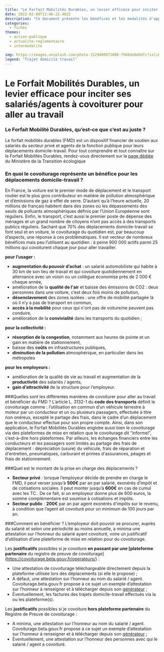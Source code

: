 ```yaml
---
title: "Le Forfait Mobilités Durables, un levier efficace pour inciter ses salariés/agents à covoiturer pour aller au travail"
date: 2022-02-08T12:46:22.402Z
description: "Ce document présente les bénéfices et les modalités d'application du Forfait Mobilités Durables dans le cadre du covoiturage"
categories: 
  - fiches
themes: 
  - action-publique
  - actualite-reglementaire
  - intermodalite

img: https://images.unsplash.com/photo-1529400971008-f566de0e6dfc?ixlib=rb-1.2.1&ixid=MnwxMjA3fDB8MHxwaG90by1wYWdlfHx8fGVufDB8fHx8&auto=format&fit=crop&w=870&q=80
legend: "Trajet domicile travail"
---
```


# Le Forfait Mobilités Durables, un levier efficace pour inciter ses salariés/agents à covoiturer pour aller au travail 

### Le Forfait Mobilité Durables, qu’est-ce que c’est au juste ?
Le forfait mobilités durables (FMD) est un dispositif financier de soutien aux salariés du secteur privé et agents de la fonction publique pour leurs déplacements domicile-travail.
Pour tout comprendre et tout connaître sur le Forfait Mobilités Durables, rendez-vous directement sur la [page dédiée](https://www.ecologie.gouv.fr/faq-forfait-mobilites-durables-fmd) du Ministère de la Transition écologique

### En quoi le covoiturage représente un bénéfice pour les déplacements domicile-travail ?
En France, la voiture est le premier mode de déplacement et le transport routier est le plus gros contributeur en matière de pollution atmosphérique et d’émissions de gaz à effet de serre. D’autant qu’à l’heure actuelle, 20 millions de français habitent dans des zones où les dépassements des seuils de polluants atmosphériques définis par l’Union Européenne sont réguliers. 
Enfin, le transport, c’est aussi le premier poste de dépense des ménages et un grand nombre de citoyens n’ont pas accès à des transports publics réguliers.
Sachant que 70% des déplacements domicile-travail se font seul et en voiture, le covoiturage du quotidien est, par beaucoup d’aspects, une réponse à ces problématiques. Il est vecteur de nombreux bénéfices mais peu l’utilisent au quotidien : à peine 900 000 actifs parmi 25 millions qui covoiturent chaque jour pour aller travailler.

**pour l’usager :**
- **augmentation du pouvoir d’achat** : un  salarié  automobiliste qui habite à 30 km de son lieu de travail et qui covoiture quotidiennement en alternance avec un voisin ou un collègue économise près de 2 000 € chaque année,
- amélioration de la **qualité de l'air** et baisse des émissions de CO2 : deux personnes dans une voiture, c’est deux fois moins de pollution,
- **désenclavement** des zones isolées : une offre de mobilité partagée là où il n’y a pas de transport en commun,
- **accès à la mobilité** pour ceux qui n'ont pas de voiture/ne peuvent pas conduire,
- amélioration de la **convivialité** dans les transports du quotidien ;

**pour la collectivité :**
- **résorption de la congestion**, notamment aux heures de pointe et un gain en matière de stationnement,
- baisse des **coûts** en infrastructures publiques,
- **diminution de la pollution** atmosphérique, en particulier dans les métropoles

**pour les employeurs :**
- amélioration de la qualité de vie au travail et augmentation de la **productivité** des salariés / agents,
- **gain d’attractivité** de la structure pour l’employeur.

###Quelles sont les différentes manières de covoiturer pour aller au travail et bénéficier du FMD ?
L’article L. 3132-1 du **code des transports** définit le covoiturage comme : l’utilisation en commun d’un véhicule terrestre à moteur par un conducteur et un ou plusieurs passagers, effectuée à titre non onéreux, excepté le partage des frais, dans le cadre d’un déplacement que le conducteur effectue pour son propre compte.
Ainsi, dans son application, le Forfait Mobilités Durables englobe aussi bien le covoiturage via des plateformes de mise en relation que le covoiturage dit “informel”, c’est-à-dire hors plateformes. 
Par ailleurs, les échanges financiers entre les conducteurs et les passagers sont limités au partage des frais de déplacement : dépréciation (usure) du véhicule, frais de réparation et d'entretien, pneumatiques, carburant et primes d'assurances, péages et frais de stationnement.

###Quel est le montant de la prise en charge des déplacements ?
- **Secteur privé** : lorsque l’employeur décide de prendre en charge le FMD, il peut verser jusqu’à **500€** par an par salarié, exonérés d’impôt et de cotisations sociales. Il peut monter jusqu’à **600€** en cas de cumul avec les TC.. De ce fait, si un employeur donne plus de 600 euros, la somme complémentaire est soumise à cotisations et impôts.
- **Secteur public** : **200€** par an par agent exonérés d’impôts sur le revenu, à condition que l’agent ait covoituré pour un minimum de 100 jours par an.

###Comment en bénéficier ?
L’employeur doit pouvoir se procurer, auprès du salarié et selon une périodicité au moins annuelle, a minima une attestation sur l'honneur du salarié ayant covoituré, voire un justificatif d’utilisation d’une plateforme de mise en relation pour du covoiturage.

Les **justificatifs** possibles si je covoiture **en passant par une [plateforme partenaire** du registre de preuve de covoiturage] (https://covoiturage.beta.gouv.fr/operateurs/) : 
- Une attestation de covoiturage téléchargeable directement depuis la plateforme utilisée lors des déplacements (si elle le propose) ; 
- A défaut, une attestation sur l’honneur au nom du salarié / agent. Covoiturage.beta.gouv.fr propose à ce sujet un exemple d’attestation sur l’honneur à renseigner et à télécharger depuis son [générateur](https://attestation.covoiturage.beta.gouv.fr/salarie-secteur-prive) ;
- Éventuellement, les factures des trajets domicile-travail effectués via la ou les plateforme(s). 

Les **justificatifs** possibles si je covoiture **hors plateforme partenaire** du Registre de Preuve de covoiturage  : 
- A minima, une attestation sur l’honneur au nom du salarié / agent. Covoiturage.beta.gouv.fr propose à ce sujet un exemple d’attestation sur l’honneur à renseigner et à télécharger depuis son [générateur](https://attestation.covoiturage.beta.gouv.fr/salarie-secteur-prive) ;
- Éventuellement, une attestation sur l’honneur des personnes avec qui le salarié / agent a covoituré. 
